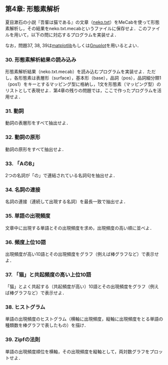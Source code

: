 ## 第4章: 形態素解析
夏目漱石の小説『吾輩は猫である』の文章（[neko.txt](data/neko.txt)）をMeCabを使って形態素解析し，その結果をneko.txt.mecabというファイルに保存せよ．このファイルを用いて，以下の問に対応するプログラムを実装せよ．

なお，問題37, 38, 39は[matplotlib](http://matplotlib.org/)もしくは[Gnuplot](http://www.gnuplot.info/)を用いるとよい．

### 30. 形態素解析結果の読み込み
形態素解析結果（neko.txt.mecab）を読み込むプログラムを実装せよ．ただし，各形態素は表層形（surface），基本形（base），品詞（pos），品詞細分類1（pos1）をキーとするマッピング型に格納し，1文を形態素（マッピング型）のリストとして表現せよ．第4章の残りの問題では，ここで作ったプログラムを活用せよ．

### 31. 動詞
動詞の表層形をすべて抽出せよ．

### 32. 動詞の原形
動詞の原形をすべて抽出せよ．

### 33. 「AのB」
2つの名詞が「の」で連結されている名詞句を抽出せよ．

### 34. 名詞の連接
名詞の連接（連続して出現する名詞）を最長一致で抽出せよ．

### 35. 単語の出現頻度
文章中に出現する単語とその出現頻度を求め，出現頻度の高い順に並べよ．

### 36. 頻度上位10語
出現頻度が高い10語とその出現頻度をグラフ（例えば棒グラフなど）で表示せよ．

### 37. 「猫」と共起頻度の高い上位10語
「猫」とよく共起する（共起頻度が高い）10語とその出現頻度をグラフ（例えば棒グラフなど）で表示せよ．

### 38. ヒストグラム
単語の出現頻度のヒストグラム（横軸に出現頻度，縦軸に出現頻度をとる単語の種類数を棒グラフで表したもの）を描け．

### 39. Zipfの法則
単語の出現頻度順位を横軸，その出現頻度を縦軸として，両対数グラフをプロットせよ．
